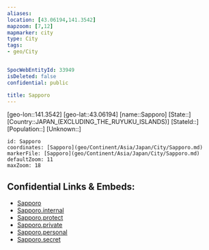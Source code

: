 ```yaml
---
aliases: 
location: [43.06194,141.3542]
mapzoom: [7,12] 
mapmarker: city 
type: City
tags:
- geo/City


SpocWebEntityId: 33949
isDeleted: false
confidential: public

title: Sapporo
---
```

[geo-lon::141.3542]
[geo-lat::43.06194]
[name::Sapporo]
[State::]
[Country::JAPAN_(EXCLUDING_THE_RUYUKU_ISLANDS)]
[StateId::]
[Population::]
[Unknown::]


```leaflet
id: Sapporo
coordinates: [Sapporo](geo/Continent/Asia/Japan/City/Sapporo.md)
markerFile: [Sapporo](geo/Continent/Asia/Japan/City/Sapporo.md)
defaultZoom: 11 
maxZoom: 18
```


## Confidential Links & Embeds: 
- [Sapporo](../../../../../../_public/geo/Continent/Asia/Japan/City/Sapporo.md) 
- [Sapporo.internal](../../../../../../_internal/geo/Continent/Asia/Japan/City/Sapporo.internal.md) 
- [Sapporo.protect](../../../../../../_protect/geo/Continent/Asia/Japan/City/Sapporo.protect.md) 
- [Sapporo.private](../../../../../../_private/geo/Continent/Asia/Japan/City/Sapporo.private.md) 
- [Sapporo.personal](../../../../../../_personal/geo/Continent/Asia/Japan/City/Sapporo.personal.md) 
- [Sapporo.secret](../../../../../../_secret/geo/Continent/Asia/Japan/City/Sapporo.secret.md) 
